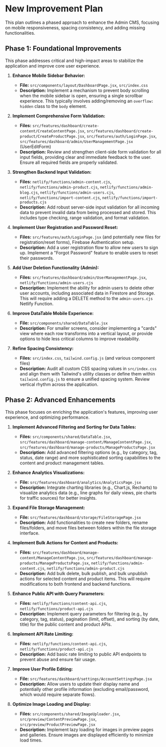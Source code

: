 # New Improvement Plan

This plan outlines a phased approach to enhance the Admin CMS, focusing on mobile responsiveness, spacing consistency, and adding missing functionalities.

## Phase 1: Foundational Improvements

This phase addresses critical and high-impact areas to stabilize the application and improve core user experience.

1.  **Enhance Mobile Sidebar Behavior:**
    *   **File:** `src/components/layout/DashboardPage.jsx`, `src/index.css`
    *   **Description:** Implement a mechanism to prevent body scrolling when the mobile sidebar is open, ensuring a single scrollbar experience. This typically involves adding/removing an `overflow: hidden` class to the `body` element.

2.  **Implement Comprehensive Form Validation:**
    *   **Files:** `src/features/dashboard/create-content/CreateContentPage.jsx`, `src/features/dashboard/create-product/CreateProductPage.jsx`, `src/features/auth/LoginPage.jsx`, `src/features/dashboard/admin/UserManagementPage.jsx` (UserEditForm)
    *   **Description:** Review and strengthen client-side form validation for all input fields, providing clear and immediate feedback to the user. Ensure all required fields are properly validated.

3.  **Strengthen Backend Input Validation:**
    *   **Files:** `netlify/functions/admin-content.cjs`, `netlify/functions/admin-product.cjs`, `netlify/functions/admin-blog.cjs`, `netlify/functions/admin-users.cjs`, `netlify/functions/import-content.cjs`, `netlify/functions/import-products.cjs`
    *   **Description:** Add robust server-side input validation for all incoming data to prevent invalid data from being processed and stored. This includes type checking, range validation, and format validation.

4.  **Implement User Registration and Password Reset:**
    *   **Files:** `src/features/auth/LoginPage.jsx` (and potentially new files for registration/reset forms), Firebase Authentication setup.
    *   **Description:** Add a user registration flow to allow new users to sign up. Implement a "Forgot Password" feature to enable users to reset their passwords.

5.  **Add User Deletion Functionality (Admin):**
    *   **Files:** `src/features/dashboard/admin/UserManagementPage.jsx`, `netlify/functions/admin-users.cjs`
    *   **Description:** Implement the ability for admin users to delete other user accounts, including associated data in Firestore and Storage. This will require adding a DELETE method to the `admin-users.cjs` Netlify Function.

6.  **Improve DataTable Mobile Experience:**
    *   **File:** `src/components/shared/DataTable.jsx`
    *   **Description:** For smaller screens, consider implementing a "cards" view where each row transforms into a vertical layout, or provide options to hide less critical columns to improve readability.

7.  **Refine Spacing Consistency:**
    *   **Files:** `src/index.css`, `tailwind.config.js` (and various component files)
    *   **Description:** Audit all custom CSS spacing values in `src/index.css` and align them with Tailwind's utility classes or define them within `tailwind.config.js` to ensure a unified spacing system. Review vertical rhythm across the application.

## Phase 2: Advanced Enhancements

This phase focuses on enriching the application's features, improving user experience, and optimizing performance.

1.  **Implement Advanced Filtering and Sorting for Data Tables:**
    *   **Files:** `src/components/shared/DataTable.jsx`, `src/features/dashboard/manage-content/ManageContentPage.jsx`, `src/features/dashboard/manage-products/ManageProductsPage.jsx`
    *   **Description:** Add advanced filtering options (e.g., by category, tag, status, date range) and more sophisticated sorting capabilities to the content and product management tables.

2.  **Enhance Analytics Visualizations:**
    *   **File:** `src/features/dashboard/analytics/AnalyticsPage.jsx`
    *   **Description:** Integrate charting libraries (e.g., Chart.js, Recharts) to visualize analytics data (e.g., line graphs for daily views, pie charts for traffic sources) for better insights.

3.  **Expand File Storage Management:**
    *   **File:** `src/features/dashboard/storage/FileStoragePage.jsx`
    *   **Description:** Add functionalities to create new folders, rename files/folders, and move files between folders within the file storage interface.

4.  **Implement Bulk Actions for Content and Products:**
    *   **Files:** `src/features/dashboard/manage-content/ManageContentPage.jsx`, `src/features/dashboard/manage-products/ManageProductsPage.jsx`, `netlify/functions/admin-content.cjs`, `netlify/functions/admin-product.cjs`
    *   **Description:** Add bulk delete, bulk publish, and bulk unpublish actions for selected content and product items. This will require modifications to both frontend and backend functions.

5.  **Enhance Public API with Query Parameters:**
    *   **Files:** `netlify/functions/content-api.cjs`, `netlify/functions/product-api.cjs`
    *   **Description:** Implement query parameters for filtering (e.g., by category, tag, status), pagination (limit, offset), and sorting (by date, title) for the public content and product APIs.

6.  **Implement API Rate Limiting:**
    *   **Files:** `netlify/functions/content-api.cjs`, `netlify/functions/product-api.cjs`
    *   **Description:** Add basic rate limiting to public API endpoints to prevent abuse and ensure fair usage.

7.  **Improve User Profile Editing:**
    *   **File:** `src/features/dashboard/settings/AccountSettingsPage.jsx`
    *   **Description:** Allow users to update their display name and potentially other profile information (excluding email/password, which would require separate flows).

8.  **Optimize Image Loading and Display:**
    *   **Files:** `src/components/shared/ImageUploader.jsx`, `src/preview/ContentPreviewPage.jsx`, `src/preview/ProductPreviewPage.jsx`
    *   **Description:** Implement lazy loading for images in preview pages and galleries. Ensure images are displayed efficiently to minimize load times.
